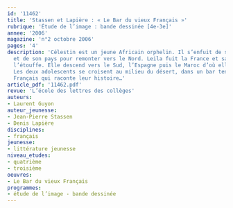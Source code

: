 ```yaml
---
id: '11462'
title: 'Stassen et Lapière : « Le Bar du vieux Français »'
rubrique: 'Étude de l’image : bande dessinée [4e-3e]'
annee: '2006'
magazine: 'n°2 octobre 2006'
pages: '4'
description: 'Célestin est un jeune Africain orphelin. Il s’enfuit de son village
  et de son pays pour remonter vers le Nord. Leila fuit la France et sa famille qui
  l’étouffe. Elle descend vers le Sud, l’Espagne puis le Maroc d’où elle est originaire.
  Les deux adolescents se croisent au milieu du désert, dans un bar tenu par un vieux
  Français qui raconte leur histoire…'
article_pdf: '11462.pdf'
revue: 'L’école des lettres des collèges'
auteurs:
- Laurent Guyon
auteur_jeunesse:
- Jean-Pierre Stassen
- Denis Lapière
disciplines:
- français
jeunesse:
- littérature jeunesse
niveau_etudes:
- quatrième
- troisième
oeuvres:
- Le Bar du vieux Français
programmes:
- étude de l’image - bande dessinée
---
```

